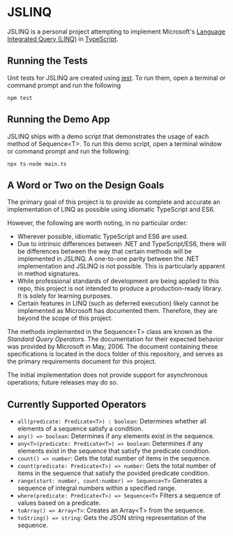 # JSLINQ

JSLINQ is a personal project attempting to implement Microsoft's [Language Integrated Query (LINQ)](https://docs.microsoft.com/en-us/dotnet/standard/linq/) in [TypeScript](https://www.typescriptlang.org/docs/).

## Running the Tests

Unit tests for JSLINQ are created using [jest](https://jestjs.io/). To run them, open a terminal or command prompt and run the following

```
npm test
```

## Running the Demo App

JSLINQ ships with a demo script that demonstrates the usage of each method of Sequence&lt;T&gt;. To run this demo script, open a terminal window or command prompt and run the following:

```
npx ts-node main.ts
```

## A Word or Two on the Design Goals

The primary goal of this project is to provide as complete and accurate an implementation of LINQ as possible using idiomatic TypeScript and ES6.

However, the following are worth noting, in no particular order:

* Wherever possible, idiomatic TypeScript and ES6 are used.
* Due to intrinsic differences between .NET and TypeScript/ES6, there will be differences between the way that certain methods will be implemented in JSLINQ. A one-to-one parity between the .NET implementation and JSLINQ is not possible. This is particularly apparent in method signatures.
* While professional standards of development are being applied to this repo, this project is not intended to produce a production-ready library. It is solely for learning purposes.
* Certain features in LINQ (such as deferred execution) likely cannot be implemented as Microsoft has documented them. Therefore, they are beyond the scope of this project.

The methods implemented in the Sequence&lt;T&gt; class are known as the *Standard Query Operators*. The documentation for their expected behavior was provided by Microsoft in May, 2006. The document containing these specifications is located in the docs folder of this repository, and serves as the primary requirements document for this project.

The initial implementation does not provide support for asynchronous operations; future releases may do so.

## Currently Supported Operators

* `all(predicate: Predicate<T>) : boolean`: Determines whether all elements of a sequence satisfy a condition.
* `any() => boolean`: Determines if any elements exist in the sequence.
* `any<T>(predicate: Predicate<T>) => boolean`: Determines if any elements exist in the sequence that satisfy the predicate condition.
* `count() => number`: Gets the total number of items in the sequence.
* `count(predicate: Predicate<T>) => number`: Gets the total number of items in the sequence that satisfy the povided predicate condition.
* `range(start: number, count:number) => Sequence<T>` Generates a sequence of integral numbers within a specified range.
* `where(predicate: Predicate<T>) => Sequence<T>` Filters a sequence of values based on a predicate.
* `toArray() => Array<T>`: Creates an Array&lt;T&gt; from the sequence.
* `toString() => string`: Gets the JSON string representation of the sequence.